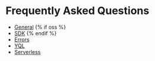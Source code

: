 # Frequently Asked Questions

* [General](../common.md)
{% if oss %}
* [SDK](../sdk.md)
{% endif %}
* [Errors](../errors.md)
* [YQL](../yql.md)
* [Serverless](../serverless.md)

